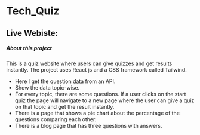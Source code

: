 # Tech_Quiz
## Live Webiste: 

##### About this project
This is a quiz website where users can give quizzes and get results instantly. The project uses React js and a CSS framework called Tailwind.

- Here I get the question data from an API.
- Show the data topic-wise.
- For every topic, there are some questions. If a user clicks on the start quiz the page will navigate to a new page where the user can give a quiz on that topic and get the result instantly.
- There is a page that shows a pie chart about the percentage of the questions comparing each other.
- There is a blog page that has three questions with answers.
